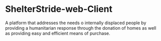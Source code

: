 # ShelterStride-web-Client
 A platform that addresses the needs o internally displaced people by providing a humanitarian response through  the donation of homes as well as providing easy and efficient means of purchase.
